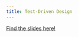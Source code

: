 ```yaml
---
title: Test-Driven Design
---
```


[Find the slides here!](https://drive.google.com/open?id=0B_Tcrv2Fla9_MlpuT0g1M3FyT1k)
